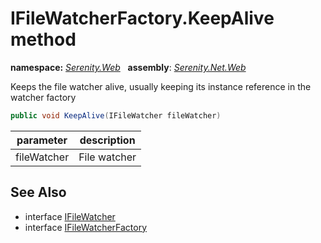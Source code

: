 # IFileWatcherFactory.KeepAlive method
**namespace:** *[Serenity.Web](../../README.md#serenity.web-namespace)*   **assembly**: *[Serenity.Net.Web](../../README.md)*

Keeps the file watcher alive, usually keeping its instance reference in the watcher factory

```csharp
public void KeepAlive(IFileWatcher fileWatcher)
```

| parameter | description |
| --- | --- |
| fileWatcher | File watcher |

## See Also

* interface [IFileWatcher](../IFileWatcher.md)
* interface [IFileWatcherFactory](../IFileWatcherFactory.md)